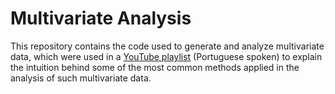 # Multivariate Analysis

This repository contains the code used to generate and analyze multivariate data, which were used in a [YouTube playlist](https://www.youtube.com/watch?v=z4-CbOXOUsc&list=PLoRdOL6OtbnTHY_sefOtZjQQCVErXsGeg) (Portuguese spoken) to explain the intuition behind some of the most common methods applied in the analysis of such multivariate data.
